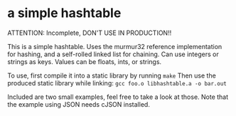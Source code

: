 # a simple hashtable

ATTENTION: Incomplete, DON'T USE IN PRODUCTION!!

This is a simple hashtable. Uses the murmur32 reference implementation for hashing, and a self-rolled linked list for chaining.
Can use integers or strings as keys. Values can be floats, ints, or strings. 

To use, first compile it into a static library by running 
`make`
Then use the produced static library while linking:
`gcc foo.o libhashtable.a -o bar.out`

Included are two small examples, feel free to take a look at those. Note that the example using JSON needs cJSON installed.
